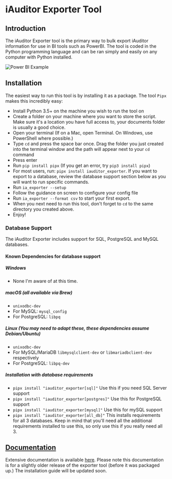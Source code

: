 # iAuditor Exporter Tool

## Introduction
The iAuditor Exporter tool is the primary way to bulk export iAuditor information for use in BI tools such as PowerBI. The tool is coded in the Python programming language and can be ran simply and easily on any computer with Python installed.

![Power BI Example](https://safetyculture.github.io/iauditor-exporter/images/powerbi.png)

## Installation
The easiest way to run this tool is by installing it as a package. The tool `Pipx` makes this incredibly easy:

* Install Python 3.5+ on the machine you wish to run the tool on
* Create a folder on your machine where you want to store the script. Make sure it's a location you have full access to, your documents folder is usually a good choice. 
* Open your terminal (If on a Mac, open Terminal. On Windows, use PowerShell where possible.)
* Type `cd` and press the space bar once. Drag the folder you just created into the terminal window and the path will appear next to your `cd` command
* Press enter
* Run `pip install pipx` (If you get an error, try `pip3 install pipx`)
* For most users, run: `pipx install iauditor_exporter`. If you want to export to a database, review the database support section below as you will want to run specific commands. 
* Run `ia_exporter --setup`
* Follow the guidance on screen to configure your config file
* Run `ia_exporter --format csv` to start your first export. 
* When you next need to run this tool, don't forget to `cd` to the same directory you created above.
* Enjoy!

### Database Support
  The iAuditor Exporter includes support for SQL, PostgreSQL and MySQL databases. 
 
#### Known Dependencies for database support

##### Windows
* None I'm aware of at this time.

##### macOS (all available via Brew)
* `unixodbc-dev`
* For MySQL: `mysql_config`
* For PostgreSQL: `libpq`

##### Linux (You may need to adapt these, these dependencies assume Debian/Ubuntu)
* `unixodbc-dev`
* For MySQL/MariaDB `libmysqlclient-dev` or `libmariadbclient-dev` respectively
* For PostgreSQL: `libpq-dev`

##### Installation with database requirements
* `pipx install "iauditor_exporter[sql]"` Use this if you need SQL Server support
* `pipx install "iauditor_exporter[postgres]"` Use this for PostgreSQL support
* `pipx install "iauditor_exporter[mysql]"` Use this for mySQL support
* `pipx install "iauditor_exporter[all_db]"` This installs requirements for all 3 databases. Keep in mind that you'll need all the additional requirements installed to use this, so only use this if you really need all 3. 


## [Documentation](https://safetyculture.github.io/iauditor-exporter/)
Extensive documentation is available [here](https://safetyculture.github.io/iauditor-exporter/). Please note this documentation is for a slightly older release of the exporter tool (before it was packaged up.) The installation guide will be updated soon. 